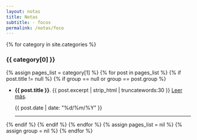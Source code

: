 ```yaml
---
layout: notas
title: Notas
subtitle: · focos
permalink: /notas/foco
---
```


<div class="article-post my-3">
{% for category in site.categories %}
<h3 id="{{ category[0] | replace: " ","-" }}" class="font-weight-light">{{ category[0] }}</h3>
{% assign pages_list = category[1] %}
{% for post in pages_list %}
{% if post.title != null %}
{% if group == null or group == post.group %}

<ul class="list-unstyled">
	<li class="media my-3">
		<div class="media-body">
			<strong>{{ post.title }}</strong>. {{ post.excerpt | strip_html | truncatewords:30 }} <a class="text-decoration-none" href="{{ post.url | absolute_url }}"> Leer más</a>.
			<p class="small text-black-50" style="font-family:-apple-system,BlinkMacSystemFont,Segoe UI,Roboto,Helvetica Neue,Arial,Noto Sans,sans-serif,Apple Color Emoji,Segoe UI Emoji,Segoe UI Symbol,Noto Color Emoji;">{{ post.date | date: "%d/%m/%Y" }}</p>
			<hr class="mb-0">						
		</div>
	</li>
</ul>

{% endif %}
{% endif %}
{% endfor %}
{% assign pages_list = nil %}
{% assign group = nil %}
{% endfor %}
</div> 
